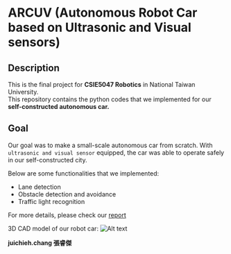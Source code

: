 # ARCUV (Autonomous Robot Car based on Ultrasonic and Visual sensors)

## Description

This is the final project for **CSIE5047 Robotics** in National Taiwan University.  
This repository contains the python codes that we implemented for our **self-constructed autonomous car.**  


## Goal
Our goal was to make a small-scale autonomous car from scratch. With `ultrasonic and visual sensor` equipped, the car was able to operate safely in our self-constructed city.  
  
Below are some functionalities that we implemented:

- Lane detection  
- Obstacle detection and avoidance
- Traffic light recognition

For more details, please check our [report](https://github.com/juichiehchang/NTUCSIE5047-Robotics_project/blob/master/report.pdf)

3D CAD model of our robot car:
![Alt text](https://github.com/juichiehchang/NTUCSIE5047-Robotics_project/blob/master/Final.png)

**juichieh.chang 張睿傑**